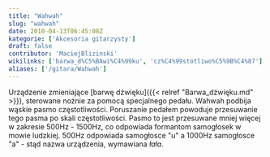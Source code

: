 ```yaml
---
title: "Wahwah"
slug: "wahwah"
date: 2010-04-13T06:45:08Z
kategorie: ['Akcesoria gitarzysty']
draft: false
contributor: 'MaciejBlizinski'
wikilinks: ['barwa_d%C5%BAwi%C4%99ku', 'cz%C4%99stotliwo%C5%9B%C4%87']
aliases: ['/gitara/Wahwah']
---
```

Urządzenie zmieniające [barwę dźwięku]({{< relref "Barwa_dźwięku.md" >}}),
sterowane nożnie za pomocą specjalnego pedału. Wahwah podbija wąskie
pasmo częstotliwości. Poruszanie pedałem powoduje przesuwanie tego pasma
po skali częstotliwości<!-- link nie odnosił się do niczego: 'Wahwah' (PosixPath('Wahwah.md')) links to 'częstotliwość' (PosixPath('/no/path/exists')) and that does not exist -->. Pasmo to jest
przesuwane mniej więcej w zakresie 500Hz - 1500Hz, co odpowiada
formantom samogłosek w mowie ludzkiej. 500Hz odpowiada samogłosce "u" a
1000Hz samogłosce "a" - stąd nazwa urządzenia, wymawiana *łała*.

